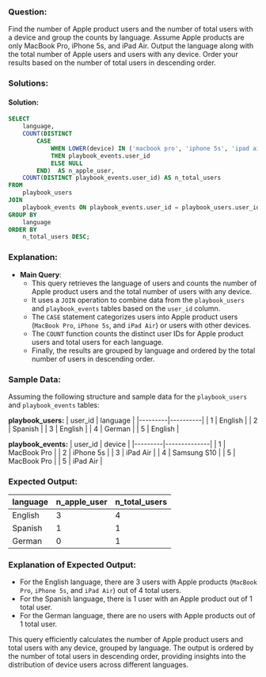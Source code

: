 ### Question:
Find the number of Apple product users and the number of total users with a device and group the counts by language. Assume Apple products are only MacBook Pro, iPhone 5s, and iPad Air. Output the language along with the total number of Apple users and users with any device. Order your results based on the number of total users in descending order.

### Solutions:

#### Solution:
```sql
SELECT
    language,
    COUNT(DISTINCT
        CASE
            WHEN LOWER(device) IN ('macbook pro', 'iphone 5s', 'ipad air')
            THEN playbook_events.user_id
            ELSE NULL
        END)  AS n_apple_user,
    COUNT(DISTINCT playbook_events.user_id) AS n_total_users
FROM
    playbook_users
JOIN
    playbook_events ON playbook_events.user_id = playbook_users.user_id
GROUP BY
    language
ORDER BY
    n_total_users DESC;
```

### Explanation:
- **Main Query**:
  - This query retrieves the language of users and counts the number of Apple product users and the total number of users with any device.
  - It uses a `JOIN` operation to combine data from the `playbook_users` and `playbook_events` tables based on the `user_id` column.
  - The `CASE` statement categorizes users into Apple product users (`MacBook Pro`, `iPhone 5s`, and `iPad Air`) or users with other devices.
  - The `COUNT` function counts the distinct user IDs for Apple product users and total users for each language.
  - Finally, the results are grouped by language and ordered by the total number of users in descending order.

### Sample Data:
Assuming the following structure and sample data for the `playbook_users` and `playbook_events` tables:

**playbook_users:**
| user_id | language |
|---------|----------|
| 1       | English  |
| 2       | Spanish  |
| 3       | English  |
| 4       | German   |
| 5       | English  |

**playbook_events:**
| user_id | device       |
|---------|--------------|
| 1       | MacBook Pro  |
| 2       | iPhone 5s    |
| 3       | iPad Air     |
| 4       | Samsung S10  |
| 5       | MacBook Pro  |
| 5       | iPad Air     |

### Expected Output:
| language | n_apple_user | n_total_users |
|----------|--------------|---------------|
| English  | 3            | 4             |
| Spanish  | 1            | 1             |
| German   | 0            | 1             |

### Explanation of Expected Output:
- For the English language, there are 3 users with Apple products (`MacBook Pro`, `iPhone 5s`, and `iPad Air`) out of 4 total users.
- For the Spanish language, there is 1 user with an Apple product out of 1 total user.
- For the German language, there are no users with Apple products out of 1 total user.

This query efficiently calculates the number of Apple product users and total users with any device, grouped by language. The output is ordered by the number of total users in descending order, providing insights into the distribution of device users across different languages.